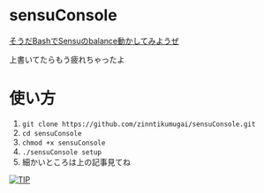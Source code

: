 # sensuConsole

[そうだBashでSensuのbalance動かしてみようぜ](https://qiita.com/zinntikumugai/items/e311139c2c427b5dbc70)

上書いてたらもう疲れちゃったよ

# 使い方

1. `git clone https://github.com/zinntikumugai/sensuConsole.git`
2. `cd sensuConsole`
2. `chmod +x sensuConsole`
3. `./sensuConsole setup`
4. 細かいところは上の記事見てね

[![TIP](https://i.gyazo.com/055e2c6a17cc32ffbadd5060d71d2f50.png)](https://shinoharata.github.io/TipSensuWithTwitter/?name=uesitananame55)